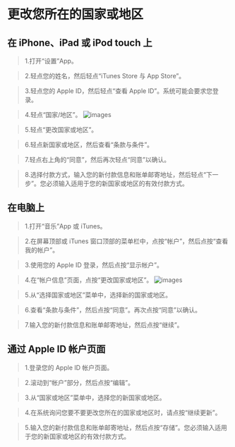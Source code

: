 
# 更改您所在的国家或地区

## 在 iPhone、iPad 或 iPod touch 上

> 1.打开“设置”App。 

> 2.轻点您的姓名，然后轻点“iTunes Store 与 App Store”。

> 3.轻点您的 Apple ID，然后轻点“查看 Apple ID”。系统可能会要求您登录。

> 4.轻点“国家/地区”。
![images](https://github.com/phsoft004/support/blob/master/images/ios1.jpg)

> 5.轻点“更改国家或地区”。

> 6.轻点新国家或地区，然后查看“条款与条件”。

> 7.轻点右上角的“同意”，然后再次轻点“同意”以确认。

> 8.选择付款方式，输入您的新付款信息和账单邮寄地址，然后轻点“下一步”。您必须输入适用于您的新国家或地区的有效付款方式。


## 在电脑上

> 1.打开“音乐”App 或 iTunes。

> 2.在屏幕顶部或 iTunes 窗口顶部的菜单栏中，点按“帐户”，然后点按“查看我的帐户”。 

> 3.使用您的 Apple ID 登录，然后点按“显示帐户”。

> 4.在“帐户信息”页面，点按“更改国家或地区”。
![images](https://github.com/phsoft004/support/blob/master/images/ios2.jpg)

> 5.从“选择国家或地区”菜单中，选择新的国家或地区。

> 6.查看“条款与条件”，然后点按“同意”。再次点按“同意”以确认。

> 7.输入您的新付款信息和账单邮寄地址，然后点按“继续”。

## 通过 Apple ID 帐户页面

> 1.登录您的 Apple ID 帐户页面。

> 2.滚动到“帐户”部分，然后点按“编辑”。 

> 3.从“国家或地区”菜单中，选择您的新国家或地区。

> 4.在系统询问您要不要更改您所在的国家或地区时，请点按“继续更新”。

> 5.输入您的新付款信息和账单邮寄地址，然后点按“存储”。您必须输入适用于您的新国家或地区的有效付款方式。
